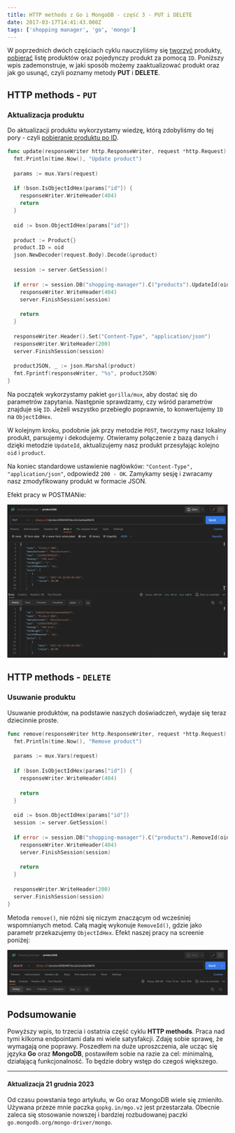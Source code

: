 ```yaml
---
title: HTTP methods z Go i MongoDB - część 3 - PUT i DELETE
date: 2017-03-17T14:41:43.000Z
tags: ['shopping manager', 'go', 'mongo']
---
```


W poprzednich dwóch częściach cyklu nauczyliśmy się [tworzyć](/http-methods-z-go-i-mongodb-czesc-1-post/) produkty, [pobierać](/http-methods-z-go-i-mongodb-czesc-2-get/) listę produktów oraz pojedynczy produkt za pomocą `ID`. Poniższy wpis zademonstruje, w jaki sposób możemy zaaktualizować produkt oraz jak go usunąć, czyli poznamy metody **PUT** i **DELETE**.

## HTTP methods - `PUT`

### Aktualizacja produktu

Do aktualizacji produktu wykorzystamy wiedzę, którą zdobyliśmy do tej pory - czyli [pobieranie produktu po ID](/http-methods-z-go-i-mongodb-czesc-2-get/).

```go
func update(responseWriter http.ResponseWriter, request *http.Request) {
  fmt.Println(time.Now(), "Update product")

  params := mux.Vars(request)

  if !bson.IsObjectIdHex(params["id"]) {
    responseWriter.WriteHeader(404)
    return
  }

  oid := bson.ObjectIdHex(params["id"])

  product := Product{}
  product.ID = oid
  json.NewDecoder(request.Body).Decode(&product)

  session := server.GetSession()

  if error := session.DB("shopping-manager").C("products").UpdateId(oid, product); error != nil {
    responseWriter.WriteHeader(404)
    server.FinishSession(session)

    return
  }

  responseWriter.Header().Set("Content-Type", "application/json")
  responseWriter.WriteHeader(200)
  server.FinishSession(session)

  productJSON, _ := json.Marshal(product)
  fmt.Fprintf(responseWriter, "%s", productJSON)
}
```

Na początek wykorzystamy pakiet `gorilla/mux`, aby dostać się do parametrów zapytania. Następnie sprawdzamy, czy wśród parametrów znajduje się `ID`. Jeżeli wszystko przebiegło poprawnie, to konwertujemy `ID` na `ObjectIdHex`.

W kolejnym kroku, podobnie jak przy metodzie `POST`, tworzymy nasz lokalny produkt, parsujemy i dekodujemy. Otwieramy połączenie z bazą danych i dzięki metodzie `UpdateId`, aktualizujemy nasz produkt przesyłając kolejno `oid` i `product`.

Na koniec standardowe ustawienie nagłówków: `"Content-Type", "application/json"`, odpowiedź `200 - OK`. Zamykamy sesję i zwracamy nasz zmodyfikowany produkt w formacie JSON.

Efekt pracy w POSTMANie:

![Postman - PUT method - HTTP](./Zrzut-ekranu-2017-03-17-o-14.54.46.png)

## HTTP methods - `DELETE`

### Usuwanie produktu

Usuwanie produktów, na podstawie naszych doświadczeń, wydaje się teraz dziecinnie proste.

```go
func remove(responseWriter http.ResponseWriter, request *http.Request) {
  fmt.Println(time.Now(), "Remove product")

  params := mux.Vars(request)

  if !bson.IsObjectIdHex(params["id"]) {
    responseWriter.WriteHeader(404)

    return
  }

  oid := bson.ObjectIdHex(params["id"])
  session := server.GetSession()

  if error := session.DB("shopping-manager").C("products").RemoveId(oid); error != nil {
    responseWriter.WriteHeader(404)
    server.FinishSession(session)

    return
  }

  responseWriter.WriteHeader(200)
  server.FinishSession(session)
}
```

Metoda `remove()`, nie różni się niczym znaczącym od wcześniej wspomnianych metod. Całą magię wykonuje `RemoveId()`, gdzie jako parametr przekazujemy `ObjectIdHex`. Efekt naszej pracy na screenie poniżej:

![Postman - DELETE method - HTTP](./Zrzut-ekranu-2017-03-17-o-14.55.34.png)

## Podsumowanie

Powyższy wpis, to trzecia i ostatnia część cyklu **HTTP methods**. Praca nad tymi kilkoma endpointami dała mi wiele satysfakcji. Zdaję sobie sprawę, że wymagają one poprawy. Poszedłem na duże uproszczenia, ale ucząc się języka **Go** oraz **MongoDB**, postawiłem sobie na razie za cel: minimalną, działającą funkcjonalność. To będzie dobry wstęp do czegoś większego.

---

#### Aktualizacja 21 grudnia 2023

Od czasu powstania tego artykułu, w Go oraz MongoDB wiele się zmieniło. Używana przeze mnie paczka `gopkg.in/mgo.v2` jest przestarzała. Obecnie zaleca się stosowanie nowszej i bardziej rozbudowanej paczki `go.mongodb.org/mongo-driver/mongo`.

